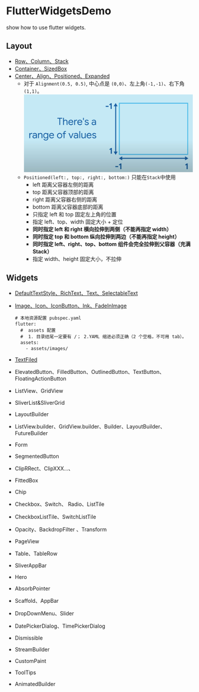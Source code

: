 # FlutterWidgetsDemo
show how to use flutter widgets.

## Layout
* [Row、Column、Stack](https://github.com/103style/FlutterWidgetsDemo/blob/master/lib/demo/Layout.dart)
* [Container、SizedBox](https://github.com/103style/FlutterWidgetsDemo/blob/master/lib/demo/ContainerAndSizedBoxDemo.dart)
* [Center、Align、Positioned、Expanded](https://github.com/103style/FlutterWidgetsDemo/blob/master/lib/demo/CenterAlignPositionedExpandedDemo.dart)
  * 对于 `Alignment(0.5, 0.5)`, 中心点是 `(0,0)`、左上角`(-1,-1)`、右下角`(1,1)`。
    ![Alignment](https://github.com/103style/FlutterWidgetsDemo/blob/master/pic/image.jpg)
  * `Positioned(left:, top:, right:, bottom:)` 只能在`Stack`中使用
    * left     距离父容器左侧的距离 
    * top	   距离父容器顶部的距离 
    * right    距离父容器右侧的距离 
    * bottom   距离父容器底部的距离
    * 只指定 left 和 top	固定左上角的位置
    * 指定 left、top、width	固定大小 + 定位
    * **同时指定 left 和 right	横向拉伸到两侧（不能再指定 width）**
    * **同时指定 top 和 bottom	纵向拉伸到两边（不能再指定 height）**
    * **同时指定 left、right、top、bottom	组件会完全拉伸到父容器（充满 Stack）**
    * 指定 width、height	固定大小，不拉伸

## Widgets
* [DefaultTextStyle、RichText、Text、SelectableText](https://github.com/103style/FlutterWidgetsDemo/blob/master/lib/demo/Text.dart)
* [Image、Icon、IconButton、Ink、FadeInImage](https://github.com/103style/FlutterWidgetsDemo/blob/master/lib/demo/ImageDemo.dart)
  ```
  # 本地资源配置 pubspec.yaml  
  flutter:
    #  assets 配置
    #  1. 目录结尾一定要有 /； 2.YAML 缩进必须正确（2 个空格，不可用 tab）。
    assets:
      - assets/images/
  ```
* [TextFiled](https://github.com/103style/FlutterWidgetsDemo/blob/master/lib/demo/TextFiledDemo.dart)
* ElevatedButton、FilledButton、OutlinedButton、TextButton、 FloatingActionButton

* ListView、GridView
* SliverList&SliverGrid
* LayoutBuilder
* ListView.builder、GridView.builder、Builder、LayoutBuilder、FutureBuilder

* Form
* SegmentedButton
* ClipRRect、ClipXXX...、
* FittedBox
* Chip
* Checkbox、Switch、 Radio、ListTile
* CheckboxListTile、SwitchListTile

* Opacity、BackdropFilter 、Transform

* PageView
* Table、TableRow
* SliverAppBar
* Hero
* AbsorbPointer
* Scaffold、AppBar
* DropDownMenu、Slider
* DatePickerDialog、TimePickerDialog
* Dismissible
* StreamBuilder
* CustomPaint
* ToolTips
* AnimatedBuilder
